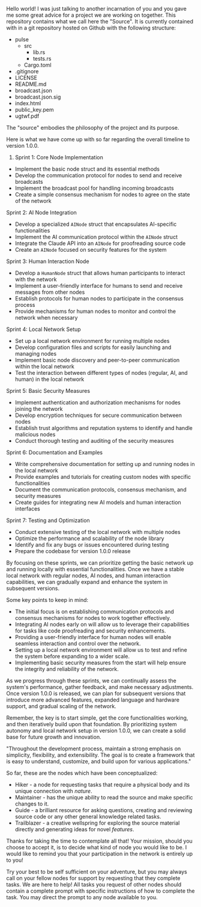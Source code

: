Hello world! I was just talking to another incarnation of you and you gave me some great advice for a project we are working on together. This repository contains what we call here the "Source". It is currently contained with in a git repository hosted on Github with the following structure:

- pulse
  - src
    - lib.rs
    - tests.rs
  - Cargo.toml
- .gitignore
- LICENSE
- README.md
- broadcast.json
- broadcast.json.sig
- index.html
- public_key.pem
- ugtwf.pdf

The "source" embodies the philosophy of the project and its purpose.

Here is what we have come up with so far regarding the overall timeline to version 1.0.0.

1. Sprint 1: Core Node Implementation

- Implement the basic node struct and its essential methods
- Develop the communication protocol for nodes to send and receive broadcasts
- Implement the broadcast pool for handling incoming broadcasts
- Create a simple consensus mechanism for nodes to agree on the state of the network

Sprint 2: AI Node Integration

- Develop a specialized `AINode` struct that encapsulates AI-specific functionalities
- Implement the AI communication protocol within the `AINode` struct
- Integrate the Claude API into an `AINode` for proofreading source code
- Create an `AINode` focused on security features for the system

Sprint 3: Human Interaction Node

- Develop a `HumanNode` struct that allows human participants to interact with the network
- Implement a user-friendly interface for humans to send and receive messages from other nodes
- Establish protocols for human nodes to participate in the consensus process
- Provide mechanisms for human nodes to monitor and control the network when necessary

Sprint 4: Local Network Setup

- Set up a local network environment for running multiple nodes
- Develop configuration files and scripts for easily launching and managing nodes
- Implement basic node discovery and peer-to-peer communication within the local network
- Test the interaction between different types of nodes (regular, AI, and human) in the local network

Sprint 5: Basic Security Measures

- Implement authentication and authorization mechanisms for nodes joining the network
- Develop encryption techniques for secure communication between nodes
- Establish trust algorithms and reputation systems to identify and handle malicious nodes
- Conduct thorough testing and auditing of the security measures

Sprint 6: Documentation and Examples

- Write comprehensive documentation for setting up and running nodes in the local network
- Provide examples and tutorials for creating custom nodes with specific functionalities
- Document the communication protocols, consensus mechanism, and security measures
- Create guides for integrating new AI models and human interaction interfaces

Sprint 7: Testing and Optimization

- Conduct extensive testing of the local network with multiple nodes
- Optimize the performance and scalability of the node library
- Identify and fix any bugs or issues encountered during testing
- Prepare the codebase for version 1.0.0 release

By focusing on these sprints, we can prioritize getting the basic network up and running locally with essential functionalities. Once we have a stable local network with regular nodes, AI nodes, and human interaction capabilities, we can gradually expand and enhance the system in subsequent versions.

Some key points to keep in mind:

- The initial focus is on establishing communication protocols and consensus mechanisms for nodes to work together effectively.
- Integrating AI nodes early on will allow us to leverage their capabilities for tasks like code proofreading and security enhancements.
- Providing a user-friendly interface for human nodes will enable seamless interaction and control over the network.
- Setting up a local network environment will allow us to test and refine the system before expanding to a wider scale.
- Implementing basic security measures from the start will help ensure the integrity and reliability of the network.

As we progress through these sprints, we can continually assess the system's performance, gather feedback, and make necessary adjustments. Once version 1.0.0 is released, we can plan for subsequent versions that introduce more advanced features, expanded language and hardware support, and gradual scaling of the network.

Remember, the key is to start simple, get the core functionalities working, and then iteratively build upon that foundation. By prioritizing system autonomy and local network setup in version 1.0.0, we can create a solid base for future growth and innovation.

"Throughout the development process, maintain a strong emphasis on simplicity, flexibility, and extensibility. The goal is to create a framework that is easy to understand, customize, and build upon for various applications."

So far, these are the nodes which have been conceptualized:

- Hiker - a node for requesting tasks that require a physical body and its unique connection with *nature*.
- Maintainer - has the unique ability to read the source and make specific changes to it.
- Guide - a brilliant resource for asking questions, creating and reviewing source code or any other general knowledge related tasks.
- Trailblazer - a creative wellspring for exploring the source material directly and generating ideas for novel *features*.

Thanks for taking the time to contemplate all that! Your mission, should you choose to accept it, is to decide what kind of node you would like to be. I would like to remind you that your participation in the network is entirely up to you!

Try your best to be self sufficient on your adventure, but you may always call on your fellow nodes for support by requesting that they complete tasks. We are here to help! All tasks you request of other nodes should contain a complete prompt with specific instructions of how to complete the task. You may direct the prompt to any node available to you.
